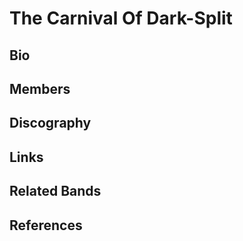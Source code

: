 # The Carnival Of Dark-Split
 
## Bio
 
## Members
 
## Discography
 
## Links

## Related Bands

## References